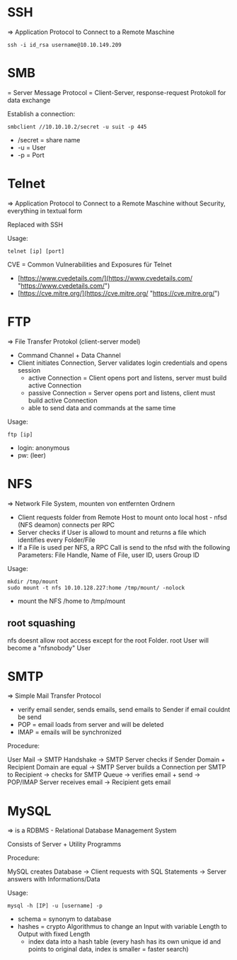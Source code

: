 # SSH

=> Application Protocol to Connect to a Remote Maschine 

```
ssh -i id_rsa username@10.10.149.209
```


# SMB

= Server Message Protocol = Client-Server, response-request Protokoll for data exchange

Establish a connection:

```
smbclient //10.10.10.2/secret -u suit -p 445
```

- /secret = share name
- -u = User
- -p = Port

# Telnet

=> Application Protocol to Connect to a Remote Maschine without Security, everything in textual form

Replaced with SSH

Usage:

```
telnet [ip] [port]
```

 CVE = Common Vulnerabilities and Exposures für Telnet
- [https://www.cvedetails.com/](https://www.cvedetails.com/ "https://www.cvedetails.com/")
- [https://cve.mitre.org/](https://cve.mitre.org/ "https://cve.mitre.org/")

# FTP

=> File Transfer Protokol (client-server model)

- Command Channel + Data Channel
- Client initiates Connection, Server validates login credentials and opens session
  - active Connection = Client opens port and listens, server must build active Connection
  - passive Connection = Server opens port and listens, client must build active Connection
  - able to send data and commands at the same time

Usage:

```
ftp [ip]
```

- login: anonymous
- pw: (leer)

# NFS

=> Network File System, mounten von entfernten Ordnern

- Client requests folder from Remote Host to mount onto local host - nfsd (NFS deamon) connects per RPC
- Server checks if User is allowd to mount and returns a file which identifies every Folder/File
- If a File is used per NFS, a RPC Call is send to the nfsd with the following Parameters: File Handle, Name of File, user ID, users Group ID

Usage:

```
mkdir /tmp/mount
sudo mount -t nfs 10.10.128.227:home /tmp/mount/ -nolock
```

- mount the NFS /home to /tmp/mount

## root squashing

nfs doesnt allow root access except for the root Folder.
root User will become a "nfsnobody" User

# SMTP

=> Simple Mail Transfer Protocol

- verify email sender, sends emails, send emails to Sender if email couldnt be send
- POP = email loads from server and will be deleted
- IMAP = emails will be synchronized

Procedure:

User Mail -> SMTP Handshake -> SMTP Server checks if Sender Domain + Recipient Domain are equal -> SMTP Server builds a Connection per SMTP to Recipient -> checks for SMTP Queue -> verifies email + send -> POP/IMAP Server receives email -> Recipient gets email

# MySQL

=> is a RDBMS - Relational Database Management System

Consists of Server + Utility Programms

Procedure:

MySQL creates Database -> Client requests with SQL Statements -> Server answers with Informations/Data

Usage:

```
mysql -h [IP] -u [username] -p
```

- schema = synonym to database
- hashes = crypto Algorithmus to change an Input with variable Length to Output with fixed Length
  - index data into a hash table (every hash has its own unique id and points to original data, index is smaller = faster search)